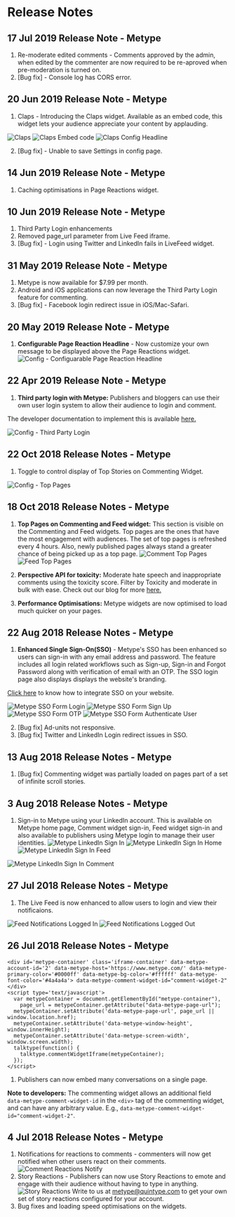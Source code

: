 # Release Notes

## 17 Jul 2019 Release Note - Metype
1. Re-moderate edited comments - Comments approved by the admin, when edited by the commenter are now required to be re-aproved when pre-moderation is turned on.
2. [Bug fix] - Console log has CORS error.

## 20 Jun 2019 Release Note - Metype
1. Claps - Introducing the Claps widget. Available as an embed code, this widget lets your audience appreciate your content by applauding. 

![Claps](../../images/Metype_Claps.png "Claps")
![Claps Embed code](../../images/Metype_Claps_Embed_Code.png "Claps Embed Code")
![Claps Config Headline](../../images/Metype_Claps_Config_Headline.png "Claps Config Headline")

2. [Bug fix] - Unable to save Settings in config page.


## 14 Jun 2019 Release Note - Metype
1. Caching optimisations in Page Reactions widget.

## 10 Jun 2019 Release Note - Metype

1. Third Party Login enhancements
2. Removed page_url parameter from Live Feed iframe.
3. [Bug fix] - Login using Twitter and LinkedIn fails in LiveFeed widget.

## 31 May 2019 Release Note - Metype

1. Metype is now available for $7.99 per month. 
2. Android and iOS applications can now leverage the Third Party Login feature for commenting.
3. [Bug fix] - Facebook login redirect issue in iOS/Mac-Safari.

## 20 May 2019 Release Note - Metype
1. **Configurable Page Reaction Headline** - Now customize your own message to be displayed above the Page Reactions widget.
![Config - Configuarable Page Reaction Headline](../../images/Metype_Page_Reaction_Headline.png "Config - Configuarable Page Reaction Headline")

## 22 Apr 2019 Release Note - Metype
1. **Third party login with Metype:** Publishers and bloggers can use their own user login system to allow their audience to login and comment.

The developer documentation to implement this is available [here.](#third-party-login)

![Config - Third Party Login](../../images/Metype_ThirdPartyLogin.png "Config - Third Party Login") 

## 22 Oct 2018 Release Notes - Metype

1. Toggle to control display of Top Stories on Commenting Widget.

![Config - Top Pages](../../images/Metype_Top_Pages_Config.png "Config - Top Pages")

## 18 Oct 2018 Release Notes - Metype

1. **Top Pages on Commenting and Feed widget:** This section is visible on the Commenting and Feed widgets.
Top pages are the ones that have the most engagement with audiences. The set of top pages is refreshed every 4 hours. Also, newly published pages always stand a greater chance of being picked up as a top page.
![Comment Top Pages](../../images/Metype_Comment_Top_Pages.png "Comment Top Pages")
![Feed Top Pages](../../images/Metype_Feed_Top_Pages.png "Feed Top Pages")

2. **Perspective API for toxicity:** Moderate hate speech and inappropriate comments using the toxicity score. Filter by Toxicity and moderate in bulk with ease.
Check out our blog for more [here.](https://www.quintype.com/blog/tech/control-the-toxicity-of-comments-with-metype)

3. **Performance Optimisations:** Metype widgets are now optimised to load much quicker on your pages.

## 22 Aug 2018 Release Notes - Metype
1. **Enhanced Single Sign-On(SSO)** - Metype's SSO has been enhanced so users can sign-in with any email address and password.
The feature includes all login related workflows such as Sign-up, Sign-in and Forgot Password along with verification of email with an OTP.
The SSO login page also displays displays the website's branding.

[Click here](#single-sign-on-sso) to know how to integrate SSO on your website.

![Metype SSO Form Login](../../images/Metype_SSO_Form_Login.png "Metype SSO Form Login")
![Metype SSO Form Sign Up](../../images/Metype_SSO_Form_Signup.png "Metype SSO Form Sign Up")
![Metype SSO Form OTP](../../images/Metype_SSO_Form_OTP.png "Metype SSO Form OTP")
![Metype SSO Form Authenticate User](../../images/Metype_SSO_Form_Authenticate_User.png "Metype SSO Form Authenticate User")

2. [Bug fix] Ad-units not responsive.
3. [Bug fix] Twitter and LinkedIn Login redirect issues in SSO.


## 13 Aug 2018 Release Notes - Metype

1. [Bug fix] Commenting widget was partially loaded on pages part of a set of infinite scroll stories.


## 3 Aug 2018 Release Notes - Metype

1. Sign-in to Metype using your LinkedIn account. This is available on Metype home page, Comment widget sign-in, Feed widget sign-in and also available to publishers using Metype login to manage their user identities.
![Metype LinkedIn Sign In](../../images/Metype_LinkedIn_SSO_SignIn.png "Metype LinkedIn Sign In")
![Metype LinkedIn Sign In Home](../../images/Metype_LinkedIn_Home_SignIn.png "Metype LinkedIn Sign In Home")
![Metype LinkedIn Sign In Feed](../../images/Metype_LinkedIn_Feed_SignIn.png "Metype LinkedIn Sign In Feed")


![Metype LinkedIn Sign In Comment](../../images/Metype_LinkedIn_Comment_SignIn.png "Metype LinkedIn Sign In Comment")



## 27 Jul 2018 Release Notes - Metype

1. The Live Feed is now enhanced to allow users to login and view their notificaions.

![Feed Notifications Logged In](../../images/Notifications_on_Feed_In.png "Feed Notifications Logged in") ![Feed Notifications Logged Out](../../images/Notifications_on_Feed_Out.png "Feed Notifications Logged out")


## 26 Jul 2018 Release Notes - Metype

```shell
<div id='metype-container' class='iframe-container' data-metype-account-id='2' data-metype-host='https://www.metype.com/' data-metype-primary-color='#0000ff' data-metype-bg-color='#ffffff' data-metype-font-color='#4a4a4a'> data-metype-comment-widget-id="comment-widget-2"</div>
<script type='text/javascript'>
  var metypeContainer = document.getElementById("metype-container"),
    page_url = metypeContainer.getAttribute("data-metype-page-url");
  metypeContainer.setAttribute('data-metype-page-url', page_url || window.location.href);
  metypeContainer.setAttribute('data-metype-window-height', window.innerHeight);
  metypeContainer.setAttribute('data-metype-screen-width', window.screen.width);
  talktype(function() {
    talktype.commentWidgetIframe(metypeContainer);
  });
</script>
```
1. Publishers can now embed many conversations on a single page.


**Note to developers:** The commenting widget allows an additional field `data-metype-comment-widget-id` in the `<div>` tag of the commenting widget, and can have any arbitrary value. E.g.,
`data-metype-comment-widget-id="comment-widget-2"`.


## 4 Jul 2018 Release Notes - Metype

1. Notifications for reactions to comments - commenters will now get notified when other users react on their comments.
![Comment Reactions Notify](../../images/Comment_Reactions_4Jul18.png "Comment Reactions Notification")
2. Story Reactions - Publishers can now use Story Reactions to emote and engage with their audience without having to type in anything.
![Story Reactions](../../images/Story_Reactions_4Jul18.png "Story Reactions")
Write to us at metype@quintype.com to get your own set of story reactions configured for your account.
3. Bug fixes and loading speed optimisations on the widgets.
